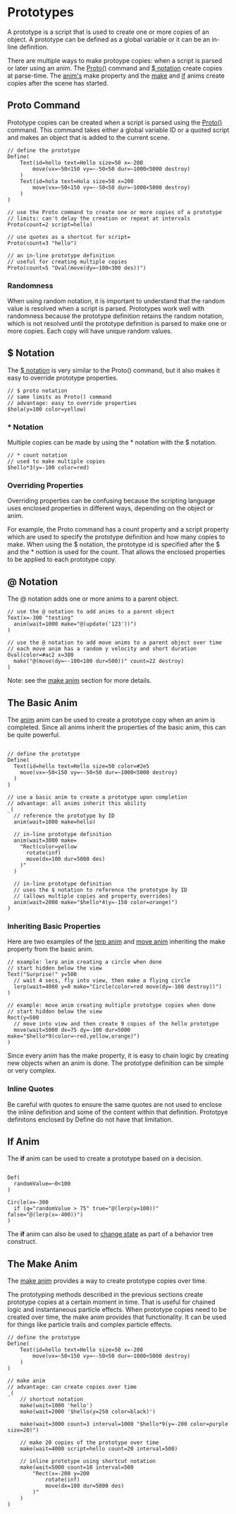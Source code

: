 # Prototypes

A prototype is a script that is used to create one or more copies of an object.  A prototype can be defined as a global variable or it can be an in-line definition.

There are multiple ways to make protoype copies: when a script is parsed or later using an anim.  The [Proto()](./objects.md#prototypes) command and [$ notation](./objects.md#prototype-id) create copies at parse-time.  The [anim's](./anims.md#anim--listen) make property and the [make](./anims.md#make) and [if](./anims.md#if--compare) anims create copies after the scene has started.

## Proto Command

Prototype copies can be created when a script is parsed using the [Proto()](./objects.md#prototypes) command.  This command takes either a global variable ID or a quoted script and makes an object that is added to the current scene.

```script
// define the prototype
Define(
    Text(id=hello text=Hello size=50 x=-200 
        move(vx=~50<150 vy=~-50<50 dur=~1000<5000 destroy)
    )
    Text(id=hola text=Hola size=50 x=200 
        move(vx=~50<150 vy=~-50<50 dur=~1000<5000 destroy)
    )
)

// use the Proto command to create one or more copies of a prototype
// limits: can't delay the creation or repeat at intervals
Proto(count=2 script=hello)

// use quotes as a shortcut for script=
Proto(count=3 "hello")

// an in-line prototype definition
// useful for creating multiple copies
Proto(count=5 "Oval(move(dy=~100<300 des))")

```

### Randomness

When using random notation, it is important to understand that the random value is resolved when a script is parsed.  Prototypes work well with randomness because the prototype definition retains the random notation, which is not resolved until the prototype definition is parsed to make one or more copies.  Each copy will have unique random values.

## $ Notation

The [$ notation](./objects.md#prototype-id) is very similar to the Proto() command, but it also makes it easy to override prototype properties.

```script
// $ proto notation
// same limits as Proto() command
// advantage: easy to override properties
$hola(y=100 color=yellow)
```

### * Notation

Multiple copies can be made by using the * notation with the $ notation.

```script
// * count notation
// used to make multiple copies
$hello*3(y=-100 color=red)
```

### Overriding Properties

Overriding properties can be confusing because the scripting language uses enclosed properties in different ways, depending on the object or anim.  

For example, the Proto command has a count property and a script property which are used to specify the prototype definition and how many copies to make.  When using the $ notation, the prototype id is specified after the $ and the * nottion is used for the count.  That allows the enclosed properties to be applied to each prototype copy.

## @ Notation

The @ notation adds one or more anims to a parent object.

```script
// use the @ notation to add anims to a parent object
Text(x=-300 "testing" 
  anim(wait=1000 make="@(update('123'))")
)

// use the @ notation to add move anims to a parent object over time
// each move anim has a random y velocity and short duration
Oval(color=#ac2 x=300
  make("@(move(dy=~-100<100 dur=500))" count=22 destroy)
)
```

Note: see the [make anim](#the-make-anim) section for more details.

## The Basic Anim

The [anim](./anims.md#anim--listen) anim can be used to create a prototype copy when an anim is completed.  Since all anims inherit the properties of the basic anim, this can be quite powerful.

```script

// define the prototype
Define(
  Text(id=hello text=Hello size=50 color=#2e5
    move(vx=~50<150 vy=~-50<50 dur=~1000<5000 destroy)
  )
)

// use a basic anim to create a prototype upon completion
// advantage: all anims inherit this ability
_(
  // reference the prototype by ID
  anim(wait=1000 make=hello)

  // in-line prototype definition
  anim(wait=3000 make=
    "Rect(color=yellow
      rotate(inf)
      move(dx=100 dur=5000 des)
    )"
  )

  // in-line prototype definition 
  // uses the $ notation to reference the prototype by ID
  // (allows multiple copies and property overrides)
  anim(wait=2000 make="$hello*4(y=-150 color=orange)")
)
```

### Inheriting Basic Properties

Here are two examples of the [lerp anim](./anims.md#lerp--tween) and [move anim](./anims.md#move) inheriting the make property from the basic anim.

```script
// example: lerp anim creating a circle when done
// start hidden below the view
Text("Surprise!" y=500
  // wait 4 secs, fly into view, then make a flying circle 
  lerp(wait=4000 y=0 make="Circle(color=red move(dy=-100 destroy))")
)

// example: move anim creating multiple prototype copies when done
// start hidden below the view
Rect(y=500
  // move into view and then create 9 copies of the hello prototype
  move(wait=5000 dx=75 dy=-100 dur=5000 make="$hello*9(color=~red,yellow,orange)")
)
```

Since every anim has the make property, it is easy to chain logic by creating new objects when an anim is done.  The prototype definition can be simple or very complex.  

### Inline Quotes

Be careful with quotes to ensure the same quotes are not used to enclose the inline definition and some of the content within that definition.  Prototpye definitons enclosed by Define do not have that limitation.

## If Anim

The **if** anim can be used to create a prototype based on a decision.

```script

Def(
  randomValue=~0<100
)

Circle(x=-300
  if (q="randomValue > 75" true="@(lerp(y=100))" false="@(lerp(x=-400))")
)
```

The **if** anim can also be used to [change state](./state-machines.md#behavior-tree-construct) as part of a behavior tree construct.

## The Make Anim

The [make anim](./anims.md#make) provides a way to create prototype copies over time.

The prototyping methods described in the previous sections create prototype copies at a certain moment in time.  That is useful for chained logic and instantaneous particle effects.  When prototype copies need to be created over time, the make anim provides that functionality.  It can be used for things like particle trails and complex particle effects.

```script
// define the prototype
Define(
    Text(id=hello text=Hello size=50 x=-200 
        move(vx=~50<150 vy=~-50<50 dur=~1000<5000 destroy)
    )
)

// make anim
// advantage: can create copies over time
_(
    // shortcut notation
    make(wait=1000 'hello')
    make(wait=2000 '$hello(y=250 color=black)')

    make(wait=3000 count=3 interval=1000 "$hello*9(y=-200 color=purple size=20)")

    // make 20 copies of the prototype over time
    make(wait=4000 script=hello count=20 interval=500)

    // inline prototype using shortcut notation
    make(wait=5000 count=10 interval=500
        "Rect(x=-200 y=200
            rotate(inf)
            move(dx=100 dur=5000 des)
        )"
    )
)
```
